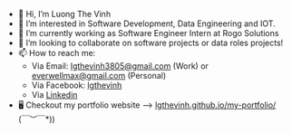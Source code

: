 - 👋 Hi, I’m Luong The Vinh
- 👀 I’m interested in Software Development, Data Engineering and IOT.
- 🌱 I’m currently working as Software Engineer Intern at Rogo Solutions
- 💞️ I’m looking to collaborate on software projects or data roles projects!
- 📫 How to reach me:
  + Via Email: lgthevinh3805@gmail.com (Work) or everwellmax@gmail.com (Personal)
  + Via Facebook: [lgthevinh](https://www.facebook.com/vinh.luongthe.14811)
  + Via [Linkedin](www.linkedin.com/in/vinh-luong-the-511a2b252)
- 🖥 Checkout my portfolio website --> [lgthevinh.github.io/my-portfolio/](https://lgthevinh.github.io/my-portfolio/) \(￣︶￣*\))
